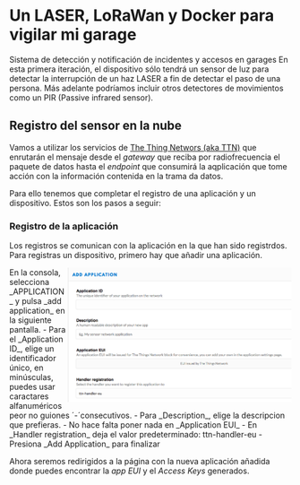 # Un LASER, LoRaWan y Docker para vigilar mi garage 
Sistema de detección y notificación de incidentes y accesos en garages
En esta primera iteración, el dispositivo sólo tendrá un sensor de luz para detectar la interrupción de un haz LASER a fin de detectar el paso de una persona. Más adelante podríamos incluir otros detectores de movimientos como un PIR (Passive infrared sensor).

## Registro del sensor en la nube
Vamos a utilizar los servicios de [The Thing Networs (aka TTN)](https://www.thethingsnetwork.org/) que enrutarán el mensaje desde el _gateway_ que reciba por radiofrecuencia el paquete de datos hasta el _endpoint_ que consumirá la aqplicación que tome acción con la información contenida en la trama da datos. 

Para ello tenemos que completar el registro de una aplicación y un dispositivo. Estos son los pasos a seguir:
### Registro de la aplicación
Los registros se comunican con la aplicación en la que han sido registrdos. Para registras un dispositivo, primero hay que añadir una aplicación.

<img src="./images/ttn-add-application.png" width="400" align="right" />
En la consola, selecciona _APPLICATION_ y pulsa _add application_ en la siguiente pantalla. 
- Para el _Application ID_, elige un identificador único, en minúsculas, puedes usar caractares alfanuméricos peor no guiones ´-´consecutivos.
- Para  _Description_, elige la descripcion que prefieras.
- No hace falta poner nada en _Application EUI_ 
- En _Handler registration_ deja el valor predeterminado: ttn-handler-eu
- Presiona _Add Application_ para finalizar

Ahora seremos redirigidos a la página con la nueva aplicación añadida donde puedes encontrar la _app EUI_ y el _Access Keys_ generados.
